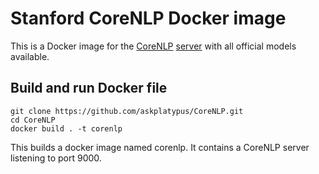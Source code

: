 Stanford CoreNLP Docker image
=============================

This is a Docker image for the [CoreNLP](https://stanfordnlp.github.io/CoreNLP/index.html) [server](https://stanfordnlp.github.io/CoreNLP/corenlp-server.html) with all official models available.

## Build and run Docker file

```
git clone https://github.com/askplatypus/CoreNLP.git
cd CoreNLP
docker build . -t corenlp
```

This builds a docker image named corenlp. It contains a CoreNLP server listening to port 9000.
